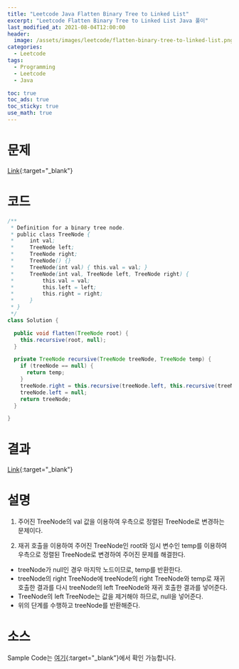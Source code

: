 ```yaml
---
title: "Leetcode Java Flatten Binary Tree to Linked List"
excerpt: "Leetcode Flatten Binary Tree to Linked List Java 풀이"
last_modified_at: 2021-08-04T12:00:00
header:
  image: /assets/images/leetcode/flatten-binary-tree-to-linked-list.png
categories:
  - Leetcode
tags:
  - Programming
  - Leetcode
  - Java

toc: true
toc_ads: true
toc_sticky: true
use_math: true
---
```

# 문제
[Link](https://leetcode.com/problems/flatten-binary-tree-to-linked-list/){:target="_blank"}

# 코드
```java
/**
 * Definition for a binary tree node.
 * public class TreeNode {
 *     int val;
 *     TreeNode left;
 *     TreeNode right;
 *     TreeNode() {}
 *     TreeNode(int val) { this.val = val; }
 *     TreeNode(int val, TreeNode left, TreeNode right) {
 *         this.val = val;
 *         this.left = left;
 *         this.right = right;
 *     }
 * }
 */
class Solution {

  public void flatten(TreeNode root) {
    this.recursive(root, null);
  }

  private TreeNode recursive(TreeNode treeNode, TreeNode temp) {
    if (treeNode == null) {
      return temp;
    }
    treeNode.right = this.recursive(treeNode.left, this.recursive(treeNode.right, temp));
    treeNode.left = null;
    return treeNode;
  }

}
```

# 결과
[Link](https://leetcode.com/submissions/detail/532960140/){:target="_blank"}

# 설명
1. 주어진 TreeNode의 val 값을 이용하여 우측으로 정렬된 TreeNode로 변경하는 문제이다.

2. 재귀 호출을 이용하여 주어진 TreeNode인 root와 임시 변수인 temp를 이용하여 우측으로 정렬된 TreeNode로 변경하여 주어진 문제를 해결한다.
- treeNode가 null인 경우 마지막 노드이므로, temp를 반환한다.
- treeNode의 right TreeNode에 treeNode의 right TreeNode와 temp로 재귀 호출한 결과를 다시 treeNode의 left TreeNode와 재귀 호출한 결과를 넣어준다.
- TreeNode의 left TreeNode는 값을 제거해야 하므로, null을 넣어준다.
- 위의 단계를 수행하고 treeNode를 반환해준다.

# 소스
Sample Code는 [여기](https://github.com/GracefulSoul/leetcode/blob/master/src/main/java/gracefulsoul/problems/FlattenBinaryTreeToLinkedList.java){:target="_blank"}에서 확인 가능합니다.